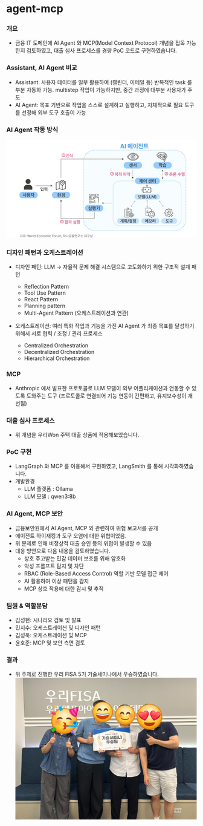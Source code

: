 # agent-mcp

### 개요
* 금융 IT 도메인에 AI Agent 와 MCP(Model Context Protocol) 개념을 접목 가능한지 검토하였고, 대출 심사 프로세스를 경량 PoC 코드로 구현하였습니다.


### Assistant, AI Agent 비교
* Assistant: 사용자 데이터를 일부 활용하여 (캘린더, 이메일 등) 반복적인 task 를 부분 자동화 가능. multistep 작업이 가능하지만, 중간 과정에 대부분 사용자가 주도
* AI Agent: 목표 기반으로 작업을 스스로 설계하고 실행하고, 자체적으로 필요 도구를 선정해 외부 도구 호출이 가능


### AI Agent 작동 방식
![alt text](image.png)


### 디자인 패턴과 오케스트레이션
* 디자인 패턴: LLM -> 자율적 문제 해결 시스템으로 고도화하기 위한 구조적 설계 패턴
  * Reflection Pattern
  * Tool Use Pattern
  * React Pattern
  * Planning pattern
  * Multi-Agent Pattern (오케스트레이션과 연관)

* 오케스트레이션: 여러 특화 작업과 기능을 가진 AI Agent 가 최종 목표를 달성하기 위해서 서로 협력 / 조정 / 관리 프로세스
  * Centralized Orchestration
  * Decentralized Orchestration
  * Hierarchical Orchestration


### MCP
* Anthropic 에서 발표한 프로토콜로 LLM 모델이 외부 어플리케이션과 연동할 수 있도록 도와주는 도구 (프로토콜로 연결되어 기능 연동이 간편하고, 유지보수성이 개선됨)


### 대출 심사 프로세스
* 위 개념을 우리Won 주택 대출 상품에 적용해보았습니다.


### PoC 구현
* LangGraph 와 MCP 를 이용해서 구현하였고, LangSmith 를 통해 시각화하였습니다.
* 개발환경
  * LLM 플랫폼 : Ollama
  * LLM 모델 :  qwen3:8b


### AI Agent, MCP 보안
* 금융보안원에서 AI Agent, MCP 와 관련하여 위협 보고서를 공개
* 에이전트 하이재킹과 도구 오염에 대한 위협이었음.
* 위 문제로 인해 비정상적 대출 승인 등의 위협이 발생할 수 있음
* 대응 방안으로 다음 내용을 검토하였습니다.
  * 상호 주고받는 민감 데이터 보호를 위해 암호화
  * 악성 프롬프트 탐지 및 차단
  * RBAC (Role-Based Access Control) 역할 기반 모델 접근 제어
  * AI 활용하여 이상 패턴을 감지
  * MCP 상호 작용에 대한 감시 및 추적

### 팀원 & 역할분담
* 김성현: 시나리오 검토 및 발표
* 민지수: 오케스트레이션 및 디자인 패턴
* 김성욱: 오케스트레이션 및 MCP
* 윤호준: MCP 및 보안 측면 검토


### 결과
* 위 주제로 진행한 우리 FISA 5기 기술세미나에서 우승하였습니다.
![alt text](image-1.png)